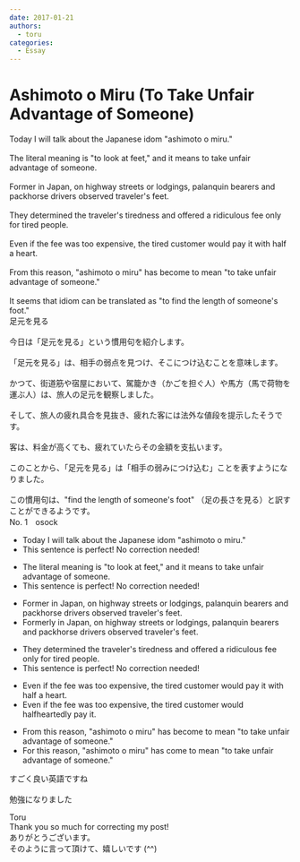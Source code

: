 ```yaml
---
date: 2017-01-21
authors:
  - toru
categories:
  - Essay
---
```


<h1 id="subject_show">Ashimoto o Miru (To Take Unfair Advantage of Someone)</h1>
<div class="date" hidden>Jan 21, 2017 14:34</div>
<div id="post"><div id="body_show_ori">
Today I will talk about the Japanese idom "ashimoto o miru."<br/><br/>The literal meaning is "to look at feet," and it means to take unfair advantage of someone.<br/><br/>Former in Japan, on highway streets or lodgings, palanquin bearers and packhorse drivers observed traveler's feet.<br/><br/>They determined the traveler's tiredness and offered a ridiculous fee only for tired people.<br/><br/>Even if the fee was too expensive, the tired customer would pay it with half a heart.<br/><br/>From this reason, "ashimoto o miru" has become to mean "to take unfair advantage of someone."<br/><br/>It seems that idiom can be translated as "to find the length of someone's foot."
</div></div>

<!-- more -->

<div id="post_ja"><div id="body_show_mo">
足元を見る<br/><br/>今日は「足元を見る」という慣用句を紹介します。<br/><br/>「足元を見る」は、相手の弱点を見つけ、そこにつけ込むことを意味します。<br/><br/>かつて、街道筋や宿屋において、駕籠かき（かごを担ぐ人）や馬方（馬で荷物を運ぶ人）は、旅人の足元を観察しました。<br/><br/>そして、旅人の疲れ具合を見抜き、疲れた客には法外な値段を提示したそうです。<br/><br/>客は、料金が高くても、疲れていたらその金額を支払います。<br/><br/>このことから、「足元を見る」は「相手の弱みにつけ込む」ことを表すようになりました。<br/><br/>この慣用句は、"find the length of someone's foot" （足の長さを見る）と訳すことができるようです。
</div></div>
<div id="block"><div class="first_name"> No. 1　<span class="just_name">osock</span></div><div id="block2">
<ul class="correction_field">
<li class="incorrect">Today I will talk about the Japanese idom "ashimoto o miru."</li>
<li class="corrected perfect">This sentence is perfect! No correction needed!</li>
</ul>
<ul class="correction_field">
<li class="incorrect">The literal meaning is "to look at feet," and it means to take unfair advantage of someone.</li>
<li class="corrected perfect">This sentence is perfect! No correction needed!</li>
</ul>
<ul class="correction_field">
<li class="incorrect">Former in Japan, on highway streets or lodgings, palanquin bearers and packhorse drivers observed traveler's feet.</li>
<li class="corrected correct">
Former<span class="f_gray">ly</span> in Japan, on highway streets or lodgings, palanquin bearers and packhorse drivers observed traveler's feet.
</li>
</ul>
<ul class="correction_field">
<li class="incorrect">They determined the traveler's tiredness and offered a ridiculous fee only for tired people.</li>
<li class="corrected perfect">This sentence is perfect! No correction needed!</li>
</ul>
<ul class="correction_field">
<li class="incorrect">Even if the fee was too expensive, the tired customer would pay it with half a heart.</li>
<li class="corrected correct">
Even if the fee was too expensive, the tired customer would<span class="f_gray"> halfheartedly</span> pay it.
</li>
</ul>
<ul class="correction_field">
<li class="incorrect">From this reason, "ashimoto o miru" has become to mean "to take unfair advantage of someone."</li>
<li class="corrected correct">
<span class="f_gray">For this reason</span>, "ashimoto o miru" has <span class="f_gray">come</span> to mean "to take unfair advantage of someone."
</li>
</ul>
<p class="comment_small">
 すごく良い英語ですね
 <br/>
 <br/>
 勉強になりました
</p>

</div><div class="name"><span class="just_name">Toru</span><br>
Thank you so much for correcting my post!<br/>ありがとうございます。<br/>そのように言って頂けて、嬉しいです (^^)
</div>
</div>
